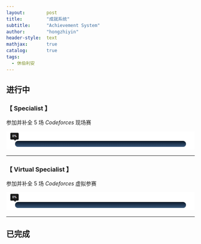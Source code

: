 ```yaml
---
layout:        post
title:         "成就系统"
subtitle:      "Achievement System"
author:        "hongzhiyin"
header-style:  text
mathjax:       true
catalog:       true
tags:
  - 休伯利安
---
```


## 进行中



### 【 Specialist 】

参加并补全 $5$ 场 $Codeforces$ 现场赛

![](/img/process/process-00.jpg)



---



### 【 Virtual Specialist 】

参加并补全 $5$ 场 $Codeforces$ 虚拟参赛

![](/img/process/process-00.jpg)



---



## 已完成

